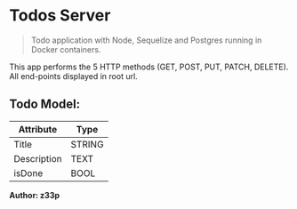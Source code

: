 # Todos Server

> Todo application with Node, Sequelize and Postgres running in Docker containers.

This app performs the 5 HTTP methods (GET, POST, PUT, PATCH, DELETE). All end-points displayed in root url.

## Todo Model:
| Attribute    |  Type  |  
|------------|-------|
|    Title     | STRING |
|  Description |  TEXT  |
|    isDone    |  BOOL  |


**Author: z33p**
